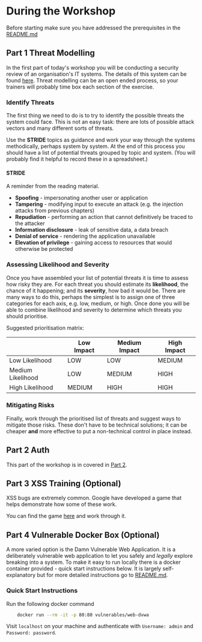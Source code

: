 # During the Workshop

Before starting make sure you have addressed the prerequisites in the [README.md](README.md)

## Part 1 Threat Modelling

In the first part of today's workshop you will be conducting a security review of an organisation's IT systems. The details of this system can be found [here](./Scenarios/Alpha_Organisation/description.md). Threat modelling can be an open ended process, so your trainers will probably time box each section of the exercise.

### Identify Threats

The first thing we need to do is to try to identify the possible threats the system could face. This is not an easy task: there are lots of possible attack vectors and many different sorts of threats.

Use the **STRIDE** topics as guidance and work your way through the systems methodically, perhaps system by system. At the end of this process you should have a list of potential threats grouped by topic and system. (You will probably find it helpful to record these in a spreadsheet.)

#### STRIDE

A reminder from the reading material.

- **Spoofing** - impersonating another user or application
- **Tampering** - modifying input to execute an attack (e.g. the injection attacks from previous chapters)
- **Repudiation** - performing an action that cannot definitively be traced to the attacker
- **Information disclosure** - leak of sensitive data, a data breach
- **Denial of service** - rendering the application unavailable
- **Elevation of privilege** - gaining access to resources that would otherwise be protected

### Assessing Likelihood and Severity

Once you have assembled your list of potential threats it is time to assess how risky they are. For each threat you should estimate its **likelihood**, the chance of it happening; and its **severity**, how bad it would be. There are many ways to do this, perhaps the simplest is to assign one of three categories for each axis, e.g. low, medium, or high. Once done you will be able to combine likelihood and severity to determine which threats you should prioritise.

Suggested prioritisation matrix:

|                   | Low Impact | Medium Impact | High Impact |
| ----------------- | ---------- | ------------- | ----------- |
| Low Likelihood    | LOW        | LOW           | MEDIUM      |
| Medium Likelihood | LOW        | MEDIUM        | HIGH        |
| High Likelihood   | MEDIUM     | HIGH          | HIGH        |

### Mitigating Risks

Finally, work through the prioritised list of threats and suggest ways to mitigate those risks. These don't have to be technical solutions; it can be cheaper **and** more effective to put a non-technical control in place instead.

## Part 2 Auth

This part of the workshop is in covered in [Part 2](./part_2.md).

## Part 3 XSS Training (Optional)

XSS bugs are extremely common. Google have developed a game that helps demonstrate how some of these work.

You can find the game [here](https://xss-game.appspot.com/) and work through it.

## Part 4 Vulnerable Docker Box (Optional)

A more varied option is the Damn Vulnerable Web Application. It is a deliberately vulnerable web application to let you safely and _legally_ explore breaking into a system. To make it easy to run locally there is a docker container provided - quick start instructions below. It is largely self-explanatory but for more detailed instructions go to [README.md](https://github.com/opsxcq/docker-vulnerable-dvwa/blob/master/README.md).

### Quick Start Instructions

Run the following docker command

```bash
    docker run --rm -it -p 80:80 vulnerables/web-dvwa
```

Visit `localhost` on your machine and authenticate with `Username: admin` and `Password: password`.
